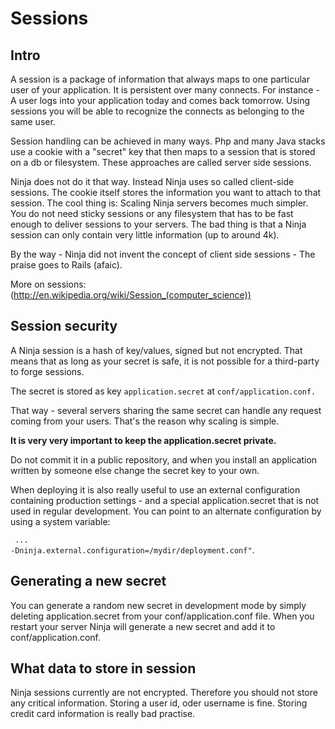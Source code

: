 Sessions
========

Intro
-----

A session is a package of information that always maps to one particular user of your application. 
It is persistent over many connects. For instance - A user logs into your application today 
and comes back tomorrow. Using sessions you will be able to recognize the connects as belonging to the
same user.

Session handling can be achieved in many ways. Php and many Java stacks use a cookie with a "secret" key
that then maps to a session that is stored on a db or filesystem. These approaches are called server side sessions.

Ninja does not do it that way. Instead Ninja uses so called client-side sessions. The cookie itself stores
the information you want to attach to that session. The cool thing is: Scaling Ninja servers becomes
much simpler. You do not need sticky sessions or any filesystem that has to be fast enough to
deliver sessions to your servers. The bad thing is that a Ninja session can only contain very little
information (up to around 4k).

By the way - Ninja did not invent the concept of client side sessions - The praise goes to Rails (afaic). 

More on sessions: (http://en.wikipedia.org/wiki/Session_(computer_science))


Session security
----------------

A Ninja session is a hash of key/values, signed but not encrypted. 
That means that as long as your secret is safe, it is not possible for a third-party to forge sessions.

The secret is stored as key <code>application.secret</code> at <code>conf/application.conf.</code>

That way - several servers sharing the same secret can handle any request coming from your users. 
That's the reason why scaling is simple.

<strong>It is very very important to keep the application.secret private.</strong>

Do not commit it in a public repository, and when you install an application written by 
someone else change the secret key to your own. 

When deploying it is also really useful to use an external configuration containing production settings -
and a special application.secret that is not used in regular development. You can point to an alternate
configuration by using a system variable:

<code> ... -Dninja.external.configuration=/mydir/deployment.conf"</code>.


Generating a new secret
-----------------------

You can generate a random new secret in development mode by simply deleting application.secret from
your conf/application.conf file. When you restart your server Ninja will generate a new secret and 
add it to conf/application.conf.


What data to store in session
-----------------------------

Ninja sessions currently are not encrypted. Therefore you should not store any 
critical information. Storing a user id, oder username is fine. Storing
credit card information is really bad practise.


